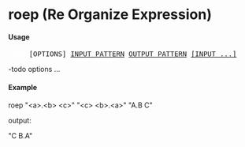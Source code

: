 # roep (Re Organize Expression)

#### Usage

<pre><font color="#FFFFFF"><b>roep</b></font> [OPTIONS] <u style="text-decoration-style:single">INPUT_PATTERN</u> <u style="text-decoration-style:single">OUTPUT_PATTERN</u> <u style="text-decoration-style:single">[INPUT ...]</u>
</pre>

-todo options ...

#### Example

roep "\<a\>.\<b\> \<c\>" "\<c\> \<b\>.\<a\>" "A.B C" 
  
  output:
  
  "C B.A"
